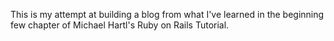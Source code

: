 This is my attempt at building a blog from what I've learned in the beginning few chapter of Michael Hartl's Ruby on Rails Tutorial.